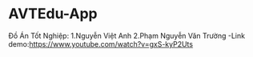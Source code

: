 # AVTEdu-App
Đồ Án Tốt Nghiệp: 
1.Nguyễn Việt Anh
2.Phạm Nguyễn Văn Trường
-Link demo:https://www.youtube.com/watch?v=gxS-kyP2Uts
